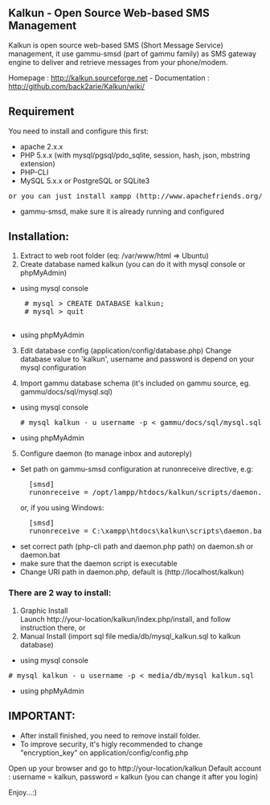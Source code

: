 ## Kalkun - Open Source Web-based SMS Management   
Kalkun is open source web-based SMS (Short Message Service) management, it use gammu-smsd (part of gammu family) as SMS gateway engine to deliver and retrieve messages from your phone/modem. 

Homepage : http://kalkun.sourceforge.net - Documentation : http://github.com/back2arie/Kalkun/wiki/

## Requirement
You need to install and configure this first:

* apache 2.x.x
* PHP 5.x.x (with mysql/pgsql/pdo_sqlite, session, hash, json, mbstring extension)
* PHP-CLI   
* MySQL 5.x.x or PostgreSQL or SQLite3
<pre>or you can just install xampp (http://www.apachefriends.org/en/xampp.html)</pre>
* gammu-smsd, make sure it is already running and configured

## Installation:  

1. Extract to web root folder (eq: /var/www/html => Ubuntu)
2. Create database named kalkun (you can do it with mysql console or phpMyAdmin)
  * using mysql console
     <pre>
     # mysql > CREATE DATABASE kalkun;
     # mysql > quit
     </pre>
  * using phpMyAdmin

3. Edit database config (application/config/database.php)
   Change database value to 'kalkun', username and password is depend on your mysql configuration

4. Import gammu database schema (it's included on gammu source, eg. gammu/docs/sql/mysql.sql)  
  * using mysql console
    <pre>
    # mysql kalkun - u username -p < gammu/docs/sql/mysql.sql
    </pre>
  * using phpMyAdmin

5. Configure daemon (to manage inbox and autoreply)
  * Set path on gammu-smsd configuration at runonreceive directive, e.g:
    <pre>
      [smsd]
      runonreceive = /opt/lampp/htdocs/kalkun/scripts/daemon.sh
    </pre>
      or, if you using Windows:
    <pre>
      [smsd]
      runonreceive = C:\xampp\htdocs\kalkun\scripts\daemon.bat</pre>
  * set correct path (php-cli path and daemon.php path) on daemon.sh or daemon.bat 
  * make sure that the daemon script is executable
  * Change URI path in daemon.php, default is (http://localhost/kalkun)
	
### There are 2 way to install:	
1. Graphic Install	
   Launch http://your-location/kalkun/index.php/install, and follow instruction there, or
2. Manual Install (import sql file media/db/mysql_kalkun.sql to kalkun database)
  * using mysql console
   <pre># mysql kalkun - u username -p < media/db/mysql_kalkun.sql</pre>
  * using phpMyAdmin	

## IMPORTANT: 
  * After install finished, you need to remove install folder.
  * To improve security, it's higly recommended to change "encryption_key" on application/config/config.php
	
Open up your browser and go to http://your-location/kalkun
Default account : username = kalkun, password = kalkun (you can change it after you login)

Enjoy...:)